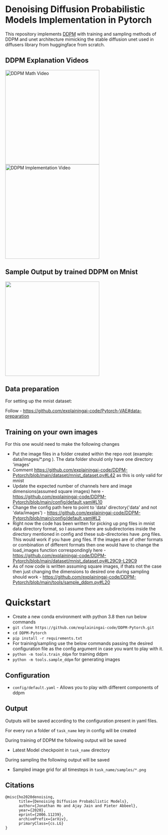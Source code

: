 Denoising Diffusion Probabilistic Models Implementation in Pytorch
========

This repository implements [DDPM](https://arxiv.org/abs/2006.11239) with training and sampling methods of DDPM and unet architecture mimicking the stable diffusion unet used in diffusers library from huggingface from scratch.

## DDPM Explanation Videos
<a href="https://www.youtube.com/watch?v=H45lF4sUgiE">
   <img alt="DDPM Math Video" src="https://github.com/explainingai-code/DDPM-Pytorch/assets/144267687/27627399-ca3e-4491-a3f3-34d36e05b9cb"
   width="300">
</a><a href="https://www.youtube.com/watch?v=vu6eKteJWew">
   <img alt="DDPM Implementation Video" src="https://github.com/explainingai-code/DDPM-Pytorch/assets/144267687/ebcf6a07-c84a-4219-bb2a-31fc7d60cffa"
   width="300">
</a>

## Sample Output by trained DDPM on Mnist

<img src="https://github.com/explainingai-code/DDPM-Pytorch/assets/144267687/a8095bc2-a525-40ad-a0ae-ec53da4145b5" width="300">


## Data preparation
For setting up the mnist dataset:

Follow - https://github.com/explainingai-code/Pytorch-VAE#data-preparation

## Training on your own images
For this one would need to make the following changes
* Put the image files in a folder created within the repo root (example: data/images/*.png ). The data folder should only have one directory 'images'
* Comment https://github.com/explainingai-code/DDPM-Pytorch/blob/main/dataset/mnist_dataset.py#L42 as this is only valid for mnist
* Update the expected number of channels here and image dimensions(assumed square images) here - https://github.com/explainingai-code/DDPM-Pytorch/blob/main/config/default.yaml#L10
* Change the config path here to point to 'data' directory('data' and not 'data/images') - https://github.com/explainingai-code/DDPM-Pytorch/blob/main/config/default.yaml#L2
* Right now the code has been written for picking up png files in mnist data directory format, so I assume there are subdirectories inside the directory mentioned in config and these sub-directories have .png files. 
This would work if you have .png files. If the images are of other formats or combination of different formats then one would have to change the load_images function correspondingly here - https://github.com/explainingai-code/DDPM-Pytorch/blob/main/dataset/mnist_dataset.py#L29C9-L29C9
* As of now code is written assuming square images, if thats not the case then just changing the dimensions to desired one during sampling should work - https://github.com/explainingai-code/DDPM-Pytorch/blob/main/tools/sample_ddpm.py#L20


# Quickstart
* Create a new conda environment with python 3.8 then run below commands
* ```git clone https://github.com/explainingai-code/DDPM-Pytorch.git```
* ```cd DDPM-Pytorch```
* ```pip install -r requirements.txt```
* For training/sampling use the below commands passing the desired configuration file as the config argument in case you want to play with it. 
* ```python -m tools.train_ddpm``` for training ddpm
* ```python -m tools.sample_ddpm``` for generating images

## Configuration
* ```config/default.yaml``` - Allows you to play with different components of ddpm  


## Output 
Outputs will be saved according to the configuration present in yaml files.

For every run a folder of ```task_name``` key in config will be created

During training of DDPM the following output will be saved 
* Latest Model checkpoint in ```task_name``` directory

During sampling the following output will be saved
* Sampled image grid for all timesteps in ```task_name/samples/*.png``` 

## Citations
```
@misc{ho2020denoising,
      title={Denoising Diffusion Probabilistic Models}, 
      author={Jonathan Ho and Ajay Jain and Pieter Abbeel},
      year={2020},
      eprint={2006.11239},
      archivePrefix={arXiv},
      primaryClass={cs.LG}
}
```
